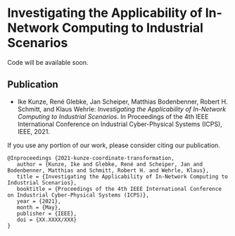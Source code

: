 # Investigating the Applicability of In-Network Computing to Industrial Scenarios

Code will be available soon.

## Publication

* Ike Kunze, René Glebke, Jan Scheiper, Matthias Bodenbenner, Robert H. Schmitt, and Klaus Wehrle: *Investigating the Applicability of In-Network Computing to Industrial Scenarios*. In Proceedings of the 4th IEEE International Conference on Industrial Cyber-Physical Systems (ICPS), IEEE, 2021.

If you use any portion of our work, please consider citing our publication.

```
@Inproceedings {2021-kunze-coordinate-transformation,
   author = {Kunze, Ike and Glebke, René and Scheiper, Jan and Bodenbenner, Matthias and Schmitt, Robert H. and Wehrle, Klaus},
   title = {Investigating the Applicability of In-Network Computing to Industrial Scenarios},
   booktitle = {Proceedings of the 4th IEEE International Conference on Industrial Cyber-Physical Systems (ICPS)},
   year = {2021},
   month = {May},
   publisher = {IEEE},
   doi = {XX.XXXX/XXX}
}
```
